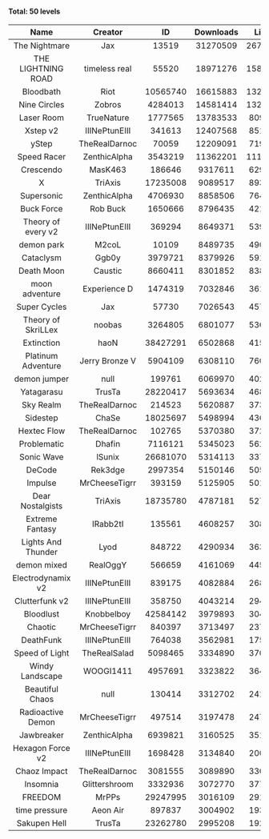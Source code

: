 #### Total: 50 levels

| Name | Creator | ID | Downloads | Likes |
|:---:|:---:|:---:|:---:|:---:|
| The Nightmare | Jax | 13519 | 31270509 | 2672685
| THE LIGHTNING ROAD | timeless real | 55520 | 18971276 | 1587341
| Bloodbath | Riot | 10565740 | 16615883 | 1322950
| Nine Circles | Zobros | 4284013 | 14581414 | 1326049
| Laser Room | TrueNature | 1777565 | 13783533 | 809009
| Xstep v2 | IIINePtunEIII | 341613 | 12407568 | 851869
| yStep | TheRealDarnoc | 70059 | 12209091 | 719252
| Speed Racer | ZenthicAlpha | 3543219 | 11362201 | 1110468
| Crescendo | MasK463 | 186646 | 9317611 | 629992
| X | TriAxis | 17235008 | 9089517 | 893356
| Supersonic | ZenthicAlpha | 4706930 | 8858506 | 764352
| Buck Force | Rob Buck | 1650666 | 8796435 | 421764
| Theory of every v2 | IIINePtunEIII | 369294 | 8649371 | 539427
| demon park | M2coL | 10109 | 8489735 | 490101
| Cataclysm | Ggb0y | 3979721 | 8379926 | 591261
| Death Moon  | Caustic | 8660411 | 8301852 | 838718
| moon adventure | Experience D | 1474319 | 7032846 | 361900
| Super Cycles | Jax | 57730 | 7026543 | 457661
| Theory of SkriLLex | noobas | 3264805 | 6801077 | 536474
| Extinction | haoN | 38427291 | 6502868 | 415587
| Platinum Adventure | Jerry Bronze V | 5904109 | 6308110 | 760542
| demon jumper | null | 199761 | 6069970 | 402827
| Yatagarasu  | TrusTa | 28220417 | 5693634 | 468754
| Sky Realm | TheRealDarnoc | 214523 | 5620887 | 373873
| Sidestep | ChaSe | 18025697 | 5498994 | 436392
| Hextec Flow | TheRealDarnoc | 102765 | 5370380 | 372590
| Problematic | Dhafin | 7116121 | 5345023 | 562770
| Sonic Wave | lSunix | 26681070 | 5314113 | 337101
| DeCode | Rek3dge | 2997354 | 5150146 | 505650
| Impulse | MrCheeseTigrr | 393159 | 5125905 | 501633
| Dear Nostalgists | TriAxis | 18735780 | 4787181 | 527327
| Extreme Fantasy | IRabb2tI | 135561 | 4608257 | 308965
| Lights And Thunder | Lyod | 848722 | 4290934 | 363036
| demon mixed | RealOggY | 566659 | 4161069 | 445223
| Electrodynamix v2 | IIINePtunEIII | 839175 | 4082884 | 268095
| Clutterfunk v2 | IIINePtunEIII | 358750 | 4043214 | 294575
| Bloodlust | Knobbelboy | 42584142 | 3979893 | 304294
| Chaotic | MrCheeseTigrr | 840397 | 3713497 | 237814
| DeathFunk | IIINePtunEIII | 764038 | 3562981 | 175648
| Speed of Light | TheRealSalad | 5098465 | 3334890 | 370868
| Windy Landscape | WOOGI1411 | 4957691 | 3323822 | 364618
| Beautiful Chaos | null | 130414 | 3312702 | 241048
| Radioactive Demon | MrCheeseTigrr | 497514 | 3197478 | 247155
| Jawbreaker | ZenthicAlpha | 6939821 | 3160525 | 351842
| Hexagon Force v2 | IIINePtunEIII | 1698428 | 3134840 | 200433
| Chaoz Impact | TheRealDarnoc | 3081555 | 3089890 | 330440
| Insomnia | Glittershroom | 3332936 | 3072770 | 377002
| FREEDOM | MrPPs | 29247995 | 3016109 | 291764
| time pressure | Aeon Air | 897837 | 3004902 | 193822
| Sakupen Hell | TrusTa | 23262780 | 2995208 | 192373
